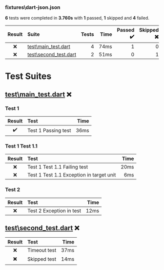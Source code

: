 ### fixtures\dart-json.json

**6** tests were completed in **3.760s** with **1** passed, **1** skipped and **4** failed.

| Result | Suite | Tests | Time | Passed ✔️ | Skipped ✖️ | Failed ❌ |
| :---: | :--- | ---: | ---: | ---: | ---: | ---: |
| ❌ | [test\main_test.dart](#ts-0-test-maintest-dart) | 4 | 74ms | 1 | 0 | 3 |
| ❌ | [test\second_test.dart](#ts-1-test-secondtest-dart) | 2 | 51ms | 0 | 1 | 1 |

# Test Suites

## <a id="user-content-ts-0-test-maintest-dart" href="#ts-0-test-maintest-dart">test\main_test.dart</a> ❌

### Test 1

| Result | Test | Time |
| :---: | :--- | ---: |
| ✔️ | Test 1 Passing test | 36ms |

### Test 1 Test 1.1

| Result | Test | Time |
| :---: | :--- | ---: |
| ❌ | Test 1 Test 1.1 Failing test | 20ms |
| ❌ | Test 1 Test 1.1 Exception in target unit | 6ms |

### Test 2

| Result | Test | Time |
| :---: | :--- | ---: |
| ❌ | Test 2 Exception in test | 12ms |

## <a id="user-content-ts-1-test-secondtest-dart" href="#ts-1-test-secondtest-dart">test\second_test.dart</a> ❌

| Result | Test | Time |
| :---: | :--- | ---: |
| ❌ | Timeout test | 37ms |
| ✖️ | Skipped test | 14ms |
